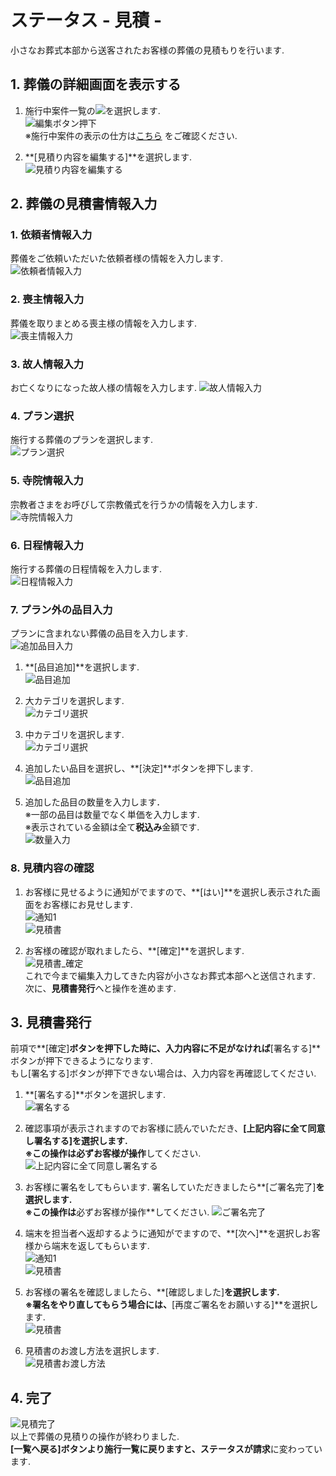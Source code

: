 # ステータス - 見積 - 

小さなお葬式本部から送客されたお客様の葬儀の見積もりを行います.

## 1. 葬儀の詳細画面を表示する  
1. 施行中案件一覧の<img class="img_inline" src="../asset/image/mitsumori/icon_edit.png">を選択します.  
 ![編集ボタン押下](../asset/image/mitsumori/select_icon_edit.png)  
※施行中案件の表示の仕方は[こちら](../funeral_list_yet/#1) をご確認ください. 

2. **[見積り内容を編集する]**を選択します.  
 ![見積り内容を編集する](../asset/image/mitsumori/select_edit_mode.png)  

  
## 2. 葬儀の見積書情報入力
### 1. 依頼者情報入力  
葬儀をご依頼いただいた依頼者様の情報を入力します.  
 ![依頼者情報入力](../asset/image/mitsumori/mitsumori_step1.png)

### 2. 喪主情報入力  
葬儀を取りまとめる喪主様の情報を入力します.  
 ![喪主情報入力](../asset/image/mitsumori/mitsumori_step2.png)

### 3. 故人情報入力  
お亡くなりになった故人様の情報を入力します. 
 ![故人情報入力](../asset/image/mitsumori/mitsumori_step3.png)

### 4. プラン選択  
施行する葬儀のプランを選択します.  
 ![プラン選択](../asset/image/mitsumori/mitsumori_step4.png)

### 5. 寺院情報入力  
宗教者さまをお呼びして宗教儀式を行うかの情報を入力します.  
 ![寺院情報入力](../asset/image/mitsumori/mitsumori_step5.png)

### 6. 日程情報入力  
施行する葬儀の日程情報を入力します.  
 ![日程情報入力](../asset/image/mitsumori/mitsumori_step6.png)

### 7. プラン外の品目入力  
プランに含まれない葬儀の品目を入力します.  
 ![追加品目入力](../asset/image/mitsumori/mitsumori_step7_1.png)

1. **[品目追加]**を選択します.  
 ![品目追加](../asset/image/mitsumori/select_adding_item_button.png)
 
2. 大カテゴリを選択します.  
 ![カテゴリ選択](../asset/image/mitsumori/select_category.png)

3. 中カテゴリを選択します.  
 ![カテゴリ選択](../asset/image/mitsumori/select_subcategory.png)

4. 追加したい品目を選択し、**[決定]**ボタンを押下します.  
 ![品目追加](../asset/image/mitsumori/select_adding_item.png)

5. 追加した品目の数量を入力します．  
※一部の品目は数量でなく単価を入力します.  
※表示されている金額は全て**税込み**金額です.  
 ![数量入力](../asset/image/mitsumori/mitsumori_step7_2.png)

### 8. 見積内容の確認  
1. お客様に見せるように通知がでますので、**[はい]**を選択し表示された画面をお客様にお見せします.  
 ![通知1](../asset/image/mitsumori/notice1.png)  
 ![見積書](../asset/image/mitsumori/mitsumori_step8_1.png)

2. お客様の確認が取れましたら、**[確定]**を選択します.  
 ![見積書_確定](../asset/image/mitsumori/mitsumori_step8_2.png)  
これで今まで編集入力してきた内容が小さなお葬式本部へと送信されます.  
次に、**見積書発行**へと操作を進めます.


## 3. 見積書発行  
前項で**[確定]**ボタンを押下した時に、入力内容に不足がなければ**[署名する]**ボタンが押下できるようになります.  
もし[署名する]ボタンが押下できない場合は、入力内容を再確認してください.

1. **[署名する]**ボタンを選択します.  
 ![署名する](../asset/image/mitsumori/mitsumori_step9.png)

2. 確認事項が表示されますのでお客様に読んでいただき、**[上記内容に全て同意し署名する]**を選択します.  
※この操作は**必ずお客様が操作**してください.
 ![上記内容に全て同意し署名する](../asset/image/mitsumori/mitsumori_step10.png)

3. お客様に署名をしてもらいます.  署名していただきましたら**[ご署名完了]**を選択します.  
※この操作は**必ずお客様が操作**してください.
 ![ご署名完了](../asset/image/mitsumori/mitsumori_step11.png)

4. 端末を担当者へ返却するように通知がでますので、**[次へ]**を選択しお客様から端末を返してもらいます.  
 ![通知1](../asset/image/mitsumori/notice2.png)  
 ![見積書](../asset/image/mitsumori/mitsumori_step12_1.png)

5. お客様の署名を確認しましたら、**[確認しました]**を選択します.  
※署名をやり直してもらう場合には、**[再度ご署名をお願いする]**を選択します.  
 ![見積書](../asset/image/mitsumori/mitsumori_step12_2.png)

6. 見積書のお渡し方法を選択します.  
 ![見積書お渡し方法](../asset/image/mitsumori/mitsumori_step13.png)

## 4. 完了    
 ![見積完了](../asset/image/mitsumori/mitsumori_step14.png)  
 以上で葬儀の見積りの操作が終わりました.  
 **[一覧へ戻る]**ボタンより施行一覧に戻りますと、ステータスが**請求**に変わっています.

